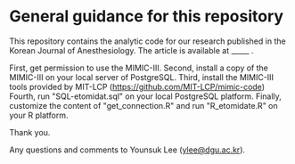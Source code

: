 # General guidance for this repository

This repository contains the analytic code for our research published in the Korean Journal of Anesthesiology. The article is available at _____ .

First, get permission to use the MIMIC-III.
Second, install a copy of the MIMIC-III on your local server of PostgreSQL.
Third, install the MIMIC-III tools provided by MIT-LCP (https://github.com/MIT-LCP/mimic-code)
Fourth, run "SQL-etomidat.sql" on your local PostgreSQL platform.
Finally, customize the content of "get_connection.R" and run "R_etomidate.R" on your R platform. 


Thank you.

Any questions and comments to Younsuk Lee (ylee@dgu.ac.kr).

